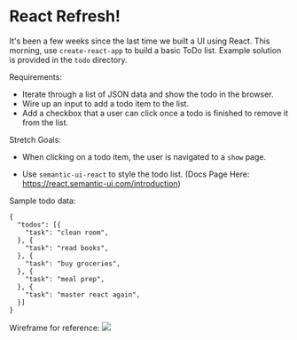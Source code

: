 # React Refresh!

It's been a few weeks since the last time we built a UI using React.  This morning, use `create-react-app` to build a basic ToDo list.  Example solution is provided in the `todo` directory.

Requirements:

  - Iterate through a list of JSON data and show the todo in the browser.
  - Wire up an input to add a todo item to the list.
  - Add a checkbox that a user can click once a todo is finished to remove it from the list.

Stretch Goals:

  - When clicking on a todo item, the user is navigated to a `show` page.

  - Use `semantic-ui-react` to style the todo list. (Docs Page Here: https://react.semantic-ui.com/introduction)

Sample todo data:

```
{
  "todos": [{
    "task": "clean room",
  }, {
    "task": "read books",
  }, {
    "task": "buy groceries",
  }, {
    "task": "meal prep",
  }, {
    "task": "master react again",
  }]
}
```

Wireframe for reference:
![](https://imgur.com/98CKPtf.jpg)